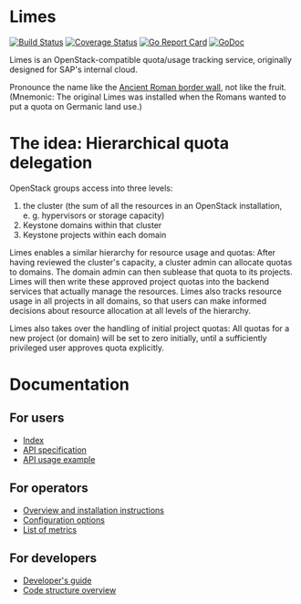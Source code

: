 # Limes

[![Build Status](https://travis-ci.org/sapcc/limes.svg?branch=master)](https://travis-ci.org/sapcc/limes)
[![Coverage Status](https://coveralls.io/repos/github/sapcc/limes/badge.svg?branch=master)](https://coveralls.io/github/sapcc/limes?branch=master)
[![Go Report Card](https://goreportcard.com/badge/github.com/sapcc/limes)](https://goreportcard.com/report/github.com/sapcc/limes)
[![GoDoc](https://godoc.org/github.com/sapcc/limes?status.svg)](https://godoc.org/github.com/sapcc/limes)

Limes is an OpenStack-compatible quota/usage tracking service, originally designed for SAP's internal cloud.

Pronounce the name like the [Ancient Roman border wall][wp-limes], not like the fruit. (Mnemonic: The original Limes was installed when the Romans wanted to put a quota on Germanic land use.)

# The idea: Hierarchical quota delegation

OpenStack groups access into three levels:

1. the cluster (the sum of all the resources in an OpenStack installation, e.&nbsp;g.&nbsp;hypervisors or storage capacity)
2. Keystone domains within that cluster
3. Keystone projects within each domain

Limes enables a similar hierarchy for resource usage and quotas: After having reviewed the cluster's capacity, a cluster
admin can allocate quotas to domains. The domain admin can then sublease that quota to its projects. Limes will then
write these approved project quotas into the backend services that actually manage the resources. Limes also tracks
resource usage in all projects in all domains, so that users can make informed decisions about resource allocation at
all levels of the hierarchy.

Limes also takes over the handling of initial project quotas: All quotas for a new project (or domain) will be set to
zero initially, until a sufficiently privileged user approves quota explicitly.

# Documentation

## For users

* [Index](./docs/users/index.md)
* [API specification](./docs/users/api-v1-specification.md)
* [API usage example](./docs/users/api-example.md)

## For operators

* [Overview and installation instructions](./docs/operators/index.md)
* [Configuration options](./docs/operators/config.md)
* [List of metrics](./docs/operators/metrics.md)

## For developers

* [Developer's guide](./docs/developers/guide.md)
* [Code structure overview](./docs/developers/code-overview.md)

[wp-limes]: https://en.wikipedia.org/wiki/Limes
